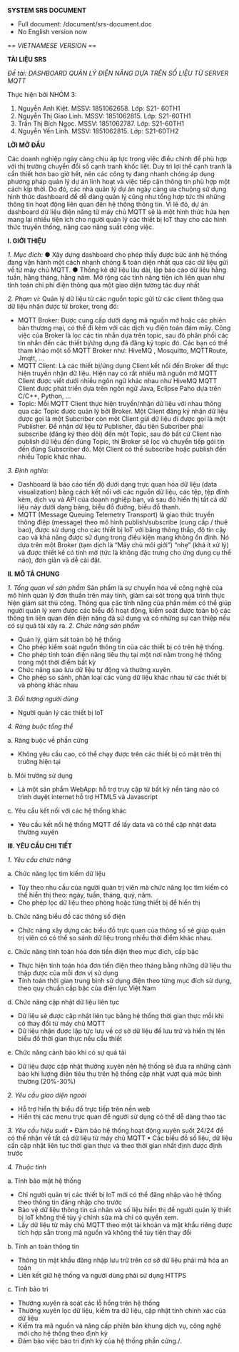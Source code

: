 **SYSTEM SRS DOCUMENT**

* Full document: /document/srs-document.doc
* No English version now



=*= VIETNAMESE VERSION =*=

**TÀI LIỆU SRS**

*Đề tài: DASHBOARD QUẢN LÝ ĐIỆN NĂNG DỰA TRÊN SỐ LIỆU TỪ SERVER MQTT*

Thực hiện bởi NHÓM 3:

1.	Nguyễn Anh Kiệt.	MSSV: 1851062658.	Lớp: S21- 60TH1
2.	Nguyễn Thị Giao Linh.   MSSV: 1851062815.	Lớp: S21-60TH1
3.	Trần Thị Bích Ngọc.	MSSV: 1851062787.	Lớp: S21-60TH1
4.	Nguyễn Yến Linh.	MSSV: 1851062815.	Lớp: S21-60TH2



**LỜI MỞ ĐẦU**

Các doanh nghiệp ngày càng chịu áp lực trong việc điều chỉnh để phù hợp với thị trường chuyển đổi số cạnh tranh khốc liệt. Duy trì lợi thế cạnh tranh là cần thiết hơn bao giờ hết, nên các công ty đang nhanh chóng áp dụng phương pháp quản lý dự án linh hoạt và việc tiếp cận thông tin phù hợp một cách kịp thời. Do đó, các nhà quản lý dự án ngày càng ưa chuộng sử dụng hình thức dashboard để dễ dàng quản lý cũng như tổng hợp tức thì những thông tin hoạt động liên quan đến hệ thống thông tin. Vì lẽ đó, dự án dashboard dữ liệu điện năng từ máy chủ MQTT sẽ là một hình thức hứa hẹn mang lại nhiều tiện ích cho người quản lý các thiết bị IoT thay cho các hình thức truyền thống, nâng cao năng suất công việc.

**I.	GIỚI THIỆU**

*1.	Mục đích:*
●	Xây dựng dashboard cho phép thấy được bức ảnh hệ thống đang vận hành một cách nhanh chóng & toàn diện nhất qua các dữ liệu gửi về từ máy chủ MQTT.
●	Thống kê dữ liệu lâu dài, lập báo cáo dữ liệu hằng tuần, hằng tháng, hằng năm. Mở rộng các tính năng tiện ích liên quan như tính toán chi phí điện thông qua một giao diện tương tác duy nhất

*2.	Phạm vi:*
Quản lý dữ liệu từ các nguồn topic gửi từ các client thông qua dữ liệu nhận được từ broker, trong đó:
-	MQTT Broker: Được cung cấp dưới dạng mã nguồn mở hoặc các phiên bản thương mại, có thể đi kèm với các dịch vụ điện toán đám mây. Công việc của Broker là lọc các tin nhắn dựa trên topic, sau đó phân phối các tin nhắn đến các thiết bị/ứng dụng đã đăng ký topic đó. Các bạn có thể tham khảo một số MQTT Broker như: HiveMQ , Mosquitto, MQTTRoute, Jmqtt, … 
-	MQTT Client: Là các thiết bị/ứng dụng Client kết nối đến Broker để thực hiện truyền nhận dữ liệu. Hiện nay có rất nhiều mã nguồn mở MQTT Client được viết dưới nhiều ngôn ngữ khác nhau như HiveMQ MQTT Client được phát triển dựa trên ngôn ngữ Java, Eclipse Paho dựa trên C/C++, Python, …
-	Topic: Mỗi MQTT Client thực hiện truyền/nhận dữ liệu với nhau thông qua các Topic được quản lý bởi Broker. Một Client đăng ký nhận dữ liệu được gọi là một Subcriber còn một Client gửi dữ liệu đi được gọi là một Publisher. Để nhận dữ liệu từ Publisher, đầu tiên Subcriber phải subscribe (đăng ký theo dõi) đến một Topic, sau đó bất cứ Client nào publish dữ liệu đến đúng Topic, thì Broker sẽ lọc và chuyển tiếp gói tin đến đúng Subscriber đó. Một Client có thể subscribe hoặc publish đến nhiều Topic khác nhau.

*3.	Định nghĩa:*
-	Dashboard là báo cáo tiến độ dưới dạng trực quan hóa dữ liệu (data visualization) bằng cách kết nối với các nguồn dữ liệu, các tệp, tệp đính kèm, dịch vụ và API của doanh nghiệp bạn, và sau đó hiển thị tất cả dữ liệu này dưới dạng bảng, biểu đồ đường, biểu đồ thanh.
-	MQTT (Message Queuing Telemetry Transport) là giao thức truyền thông điệp (message) theo mô hình publish/subscribe (cung cấp / thuê bao), được sử dụng cho các thiết bị IoT với băng thông thấp, độ tin cậy cao và khả năng được sử dụng trong điều kiện mạng không ổn định. Nó dựa trên một Broker (tạm dịch là “Máy chủ môi giới”) “nhẹ” (khá ít xử lý) và được thiết kế có tính mở (tức là không đặc trưng cho ứng dụng cụ thể nào), đơn giản và dễ cài đặt.
 

**II. MÔ TẢ CHUNG**

*1. Tổng quan về sản phẩm*
    Sản phẩm là sự chuyển hóa về công nghệ của mô hình quản lý đơn thuần trên máy tính, giảm sai sót trong quá trình thực hiện giám sát thủ công. Thông qua các tính năng của phần mềm có thể giúp người quản lý xem được các biểu đồ hoạt động, kiểm soát được toàn bộ các thông tin liên quan đến điện năng đã sử dụng và có những sự can thiệp nếu có sự quá tải xảy ra.
*2. Chức năng sản phẩm*
- Quản lý, giám sát toàn bộ hệ thống
- Cho phép kiểm soát nguồn thông tin của các thiết bị có trên hệ thống.
- Cho phép tính toán điện năng tiêu thụ tại một nơi nằm trong hệ thống trong một thời điểm bất kỳ
- Chức năng sao lưu dữ liệu tự động và thường xuyên.
- Cho phép so sánh, phân loại các vùng dữ liệu khác nhau từ các thiết bị và phòng khác nhau

*3. Đối tượng người dùng*
- Người quản lý các thiết bị IoT

*4. Ràng buộc tổng thể*

a. Ràng buộc về phần cứng
- Không yêu cầu cao, có thể chạy được trên các thiết bị có mặt trên thị trường hiện tại

b. Môi trường sử dụng
- Là một sản phẩm WebApp: hỗ trợ truy cập từ bất kỳ nền tảng nào có trình duyệt internet hỗ trợ HTML5 và Javascript

c. Yêu cầu kết nối với các hệ thống khác	
- Yêu cầu kết nối hệ thống MQTT để lấy data và có thể cập nhật data thường xuyên

**III. YÊU CẦU CHI TIẾT**

*1. Yêu cầu chức năng*

a. Chức năng lọc tìm kiếm dữ liệu
- Tùy theo nhu cầu của người quản trị viên mà chức năng lọc tìm kiếm có thể hiển thị theo: ngày, tuần, tháng, quý, năm.
- Cho phép lọc dữ liệu theo phòng hoặc từng thiết bị để hiển thị

b. Chức năng biểu đồ các thông số điện
- Chức năng xây dựng các biểu đồ trực quan của thông số sẽ giúp quản trị viên có có thể so sánh dữ liệu trong nhiều thời điểm khác nhau.

c. Chức năng tính toán hóa đơn tiền điện theo mục đích, cấp bậc
- Thực hiện tính toán hóa đơn tiền điện theo tháng bằng những dữ liệu thu thập được của mỗi đơn vị sử dụng
- Tính toán thời gian trung bình sử dụng điện theo từng mục đích sử dụng, theo quy chuẩn cấp bậc của điện lực Việt Nam

d. Chức năng cập nhật dữ liệu liên tục
- Dữ liệu sẽ được cập nhật liên tục bằng hệ thống thời gian thực mỗi khi có thay đổi từ máy chủ MQTT
- Dữ liệu nhận được lập tức lưu về cơ sở dữ liệu để lưu trữ và hiển thị lên biểu đồ thời gian thực nếu cầu thiết

e. Chức năng cảnh báo khi có sự quá tải
- Dữ liệu được cập nhật thường xuyên nên hệ thống sẽ đưa ra những cảnh báo khi lượng điện tiêu thụ trên hệ thống cập nhật vượt quá mức bình thường (20%-30%)

*2. Yêu cầu giao diện ngoài*
-	Hỗ trợ hiển thị biểu đồ trực tiếp trên nền web
-	Hiển thị các menu trực quan để người sử dụng có thể dễ dàng thao tác

*3. Yêu cầu hiệu suất*
•	Đảm bảo hệ thống hoạt động xuyên suốt 24/24 để có thể nhận về tất cả dữ liệu từ máy chủ MQTT
•	Các biểu đồ số liệu, dữ liệu cần cập nhật liên tục thời gian thực và theo thời gian nhất định được định trước

*4. Thuộc tính*

a. Tính bảo mật hệ thống
- Chỉ người quản trị các thiết bị IoT mới có thể đăng nhập vào hệ thống theo thông tin đăng nhập cho trước
- Bảo vệ dữ liệu thông tin cá nhân và số liệu hiển thị để người quản lý thiết bị IoT không thể tùy ý chỉnh sửa mà chỉ có quyền xem.
- Lấy dữ liệu từ máy chủ MQTT theo một tài khoản và mật khẩu riêng được tích hợp sẵn trong mã nguồn và không thể tùy tiện thay đổi

b.  Tính an toàn thông tin
- Thông tin mật khẩu đăng nhập lưu trữ trên cơ sở dữ liệu phải mã hóa an toàn
- Liên kết giữ hệ thống và người dùng phải sử dụng HTTPS

c. Tính bảo trì
- Thường xuyên rà soát các lỗ hổng trên hệ thống
- Thường xuyên lọc dữ liệu, kiểm tra dữ liệu, cập nhật tính chính xác của dữ liệu
- Kiểm tra mã nguồn và nâng cấp phiên bản khung dịch vụ, công nghệ mới cho hệ thống theo định kỳ
- Đảm bảo việc bảo trì định kỳ của hệ thống phần cứng./.
